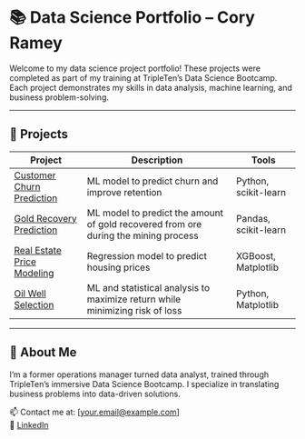 # 📚 Data Science Portfolio – Cory Ramey

Welcome to my data science project portfolio! These projects were completed as part of my training at TripleTen’s Data Science Bootcamp. Each project demonstrates my skills in data analysis, machine learning, and business problem-solving.

---

## 🔗 Projects

| Project | Description | Tools |
|--------|-------------|--------|
| [Customer Churn Prediction](https://github.com/CoryRamey30/customer-churn-prediction) | ML model to predict churn and improve retention | Python, scikit-learn |
| [Gold Recovery Prediction](https://github.com/CoryRamey30/Gold-Recovery) | ML model to predict the amount of gold recovered from ore during the mining process | Pandas, scikit-learn |
| [Real Estate Price Modeling](https://github.com/yourusername/real-estate-modeling) | Regression model to predict housing prices | XGBoost, Matplotlib |
| [Oil Well Selection](https://github.com/CoryRamey30/oil-well-selection) | ML and statistical analysis to maximize return while minimizing risk of loss | Python, Matplotlib |

---

## 💼 About Me

I’m a former operations manager turned data analyst, trained through TripleTen’s immersive Data Science Bootcamp. I specialize in translating business problems into data-driven solutions.

📫 Contact me at: [your.email@example.com]  
🔗 [LinkedIn](https://linkedin.com/in/yourhandle)
